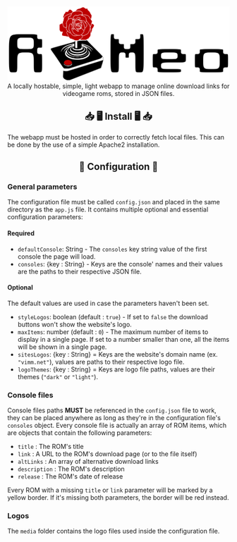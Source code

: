 <div align="center">
<img src="./logo.svg" alt="banner">
<br>
A locally hostable, simple, light webapp to manage online download links for videogame roms, stored in JSON files.
</div>

## <div align="center" id="Install"> 📥 🖥️ Install 🖥️ 📥 </div>
The webapp must be hosted in order to correctly fetch local files.
This can be done by the use of a simple Apache2 installation.

## <div align="center" id="Install"> 📜 Configuration 📃 </div>

### General parameters
The configuration file must be called `config.json` and placed in the same directory as the `app.js` file.
It contains multiple optional and essential configuration parameters:

#### Required
- `defaultConsole`: String - The `consoles` key string value of the first console the page will load.
- `consoles`: {key : String} - Keys are the console' names and their values are the paths to their respective JSON file.

#### Optional
The default values are used in case the parameters haven't been set.
- `styleLogos`: boolean (default : `true`) - If set to `false` the download buttons won't show the website's logo.
- `maxItems`: number (default : `0`) - The maximum number of items to display in a single page. If set to a number smaller than one, all the items will be shown in a single page.
- `sitesLogos`: {key : String} = Keys are the website's domain name (ex. `"vimm.net"`), values are paths to their respective logo file.
- `logoThemes`: {key : String} = Keys are logo file paths, values are their themes (`"dark"` or `"light"`).

### Console files
Console files paths **MUST** be referenced in the `config.json` file to work,
they can be placed anywhere as long as they're in the configuration file's `consoles` object.
Every console file is actually an array of ROM items, which are objects that contain the following parameters:
- `title` : The ROM's title
- `link` : A URL to the ROM's download page (or to the file itself)
- `altLinks` : An array of alternative download links
- `description` : The ROM's description
- `release` : The ROM's date of release

Every ROM with a missing `title` or `link` parameter will be marked by a yellow border.
If it's missing both parameters, the border will be red instead.

### Logos
The `media` folder contains the logo files used inside the configuration file.